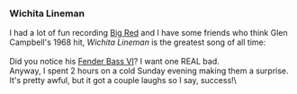 ### Wichita Lineman

I had a lot of fun recording [Big Red](bigRed.html) and I have some
friends who think Glen Campbell's 1968 hit, *Wichita Lineman* is the
greatest song of all time:\
 \
 Did you notice his [Fender Bass
VI](http://en.wikipedia.org/wiki/Fender_Bass_VI)? I want one REAL bad. \
 Anyway, I spent 2 hours on a cold Sunday evening making them a
surprise. It's pretty awful, but it got a couple laughs so I say,
success!\

